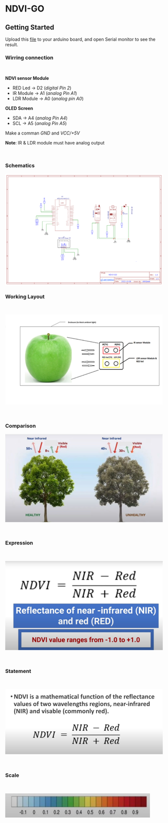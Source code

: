 # NDVI-GO

## Getting Started

Upload this [file](main.ino) to your arduino board, and open Serial monitor to see the result. <br/>


### Wirring connection
<br/>

**NDVI sensor Module**

* RED Led  ->  D2 (_digital Pin 2_)
* IR Module ->  A1 (_analog Pin A1_)
* LDR Module ->  A0 (_analog pin A0_)

**OLED Screen**

* SDA  ->  A4 (_analog Pin A4_)
* SCL ->  A5 (_analog Pin A5_)
 
 Make a comman _GND_ and _VCC/+5V_
 
 **Note**: IR & LDR module must have analog output
 
<br/>

### Schematics

![img1](/Assets/Schematic_NDVI-GO_2022-10-08.png)


### Working Layout

<br/>

![img1](/Assets/NDV-Sensor-demo.png)


<br/>


### Comparison

![img1](/Assets/NDVi-plant-illustration-comparison.jpg)

<br/>


### Expression

<br/>

![img1](/Assets/NDV-expression.jpg)

<br/>

### Statement

<br/>

![img1](/Assets/NDVI-statement.jpg)

<br/>

### Scale

<br/>

![img1](/Assets/NDVI-scale.jpg)

